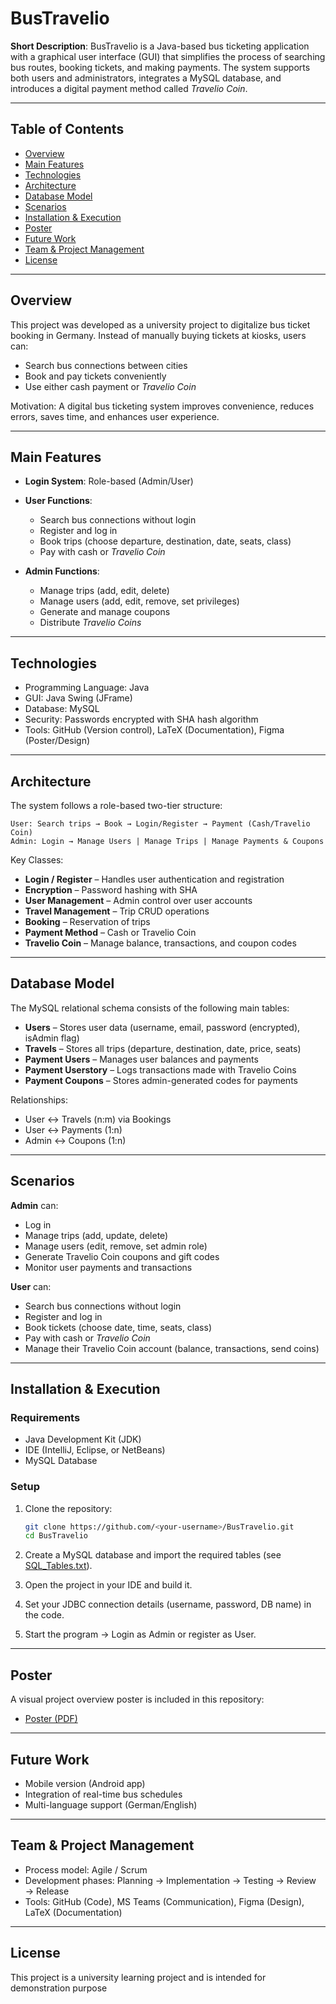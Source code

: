 # BusTravelio

**Short Description**: BusTravelio is a Java-based bus ticketing application with a graphical user interface (GUI) that simplifies the process of searching bus routes, booking tickets, and making payments. The system supports both users and administrators, integrates a MySQL database, and introduces a digital payment method called *Travelio Coin*.

---

## Table of Contents

* [Overview](#overview)
* [Main Features](#main-features)
* [Technologies](#technologies)
* [Architecture](#architecture)
* [Database Model](#database-model)
* [Scenarios](#scenarios)
* [Installation & Execution](#installation--execution)
* [Poster](#poster)
* [Future Work](#future-work)
* [Team & Project Management](#team--project-management)
* [License](#license)

---

## Overview

This project was developed as a university project to digitalize bus ticket booking in Germany. Instead of manually buying tickets at kiosks, users can:

* Search bus connections between cities
* Book and pay tickets conveniently
* Use either cash payment or *Travelio Coin*

Motivation: A digital bus ticketing system improves convenience, reduces errors, saves time, and enhances user experience.

---

## Main Features

* **Login System**: Role-based (Admin/User)
* **User Functions**:

  * Search bus connections without login
  * Register and log in
  * Book trips (choose departure, destination, date, seats, class)
  * Pay with cash or *Travelio Coin*
* **Admin Functions**:

  * Manage trips (add, edit, delete)
  * Manage users (add, edit, remove, set privileges)
  * Generate and manage coupons
  * Distribute *Travelio Coins*

---

## Technologies

* Programming Language: Java
* GUI: Java Swing (JFrame)
* Database: MySQL
* Security: Passwords encrypted with SHA hash algorithm
* Tools: GitHub (Version control), LaTeX (Documentation), Figma (Poster/Design)

---

## Architecture

The system follows a role-based two-tier structure:

```
User: Search trips → Book → Login/Register → Payment (Cash/Travelio Coin)
Admin: Login → Manage Users | Manage Trips | Manage Payments & Coupons
```

Key Classes:

* **Login / Register** – Handles user authentication and registration
* **Encryption** – Password hashing with SHA
* **User Management** – Admin control over user accounts
* **Travel Management** – Trip CRUD operations
* **Booking** – Reservation of trips
* **Payment Method** – Cash or Travelio Coin
* **Travelio Coin** – Manage balance, transactions, and coupon codes

---

## Database Model

The MySQL relational schema consists of the following main tables:

* **Users** – Stores user data (username, email, password (encrypted), isAdmin flag)
* **Travels** – Stores all trips (departure, destination, date, price, seats)
* **Payment Users** – Manages user balances and payments
* **Payment Userstory** – Logs transactions made with Travelio Coins
* **Payment Coupons** – Stores admin-generated codes for payments

Relationships:

* User ↔ Travels (n\:m) via Bookings
* User ↔ Payments (1\:n)
* Admin ↔ Coupons (1\:n)

---

## Scenarios

**Admin** can:

* Log in
* Manage trips (add, update, delete)
* Manage users (edit, remove, set admin role)
* Generate Travelio Coin coupons and gift codes
* Monitor user payments and transactions

**User** can:

* Search bus connections without login
* Register and log in
* Book tickets (choose date, time, seats, class)
* Pay with cash or *Travelio Coin*
* Manage their Travelio Coin account (balance, transactions, send coins)

---

## Installation & Execution

### Requirements

* Java Development Kit (JDK)
* IDE (IntelliJ, Eclipse, or NetBeans)
* MySQL Database

### Setup

1. Clone the repository:

   ```bash
   git clone https://github.com/<your-username>/BusTravelio.git
   cd BusTravelio
   ```
2. Create a MySQL database and import the required tables (see [SQL\_Tables.txt](BusTravelio/ducs/SQL_Tables.txt)).
3. Open the project in your IDE and build it.
4. Set your JDBC connection details (username, password, DB name) in the code.
5. Start the program → Login as Admin or register as User.

---

## Poster

A visual project overview poster is included in this repository:

* [Poster (PDF)](docs/Poster.pdf)

---

## Future Work

* Mobile version (Android app)
* Integration of real-time bus schedules
* Multi-language support (German/English)

---

## Team & Project Management

* Process model: Agile / Scrum
* Development phases: Planning → Implementation → Testing → Review → Release
* Tools: GitHub (Code), MS Teams (Communication), Figma (Design), LaTeX (Documentation)

---

## License

This project is a university learning project and is intended for demonstration purpose
